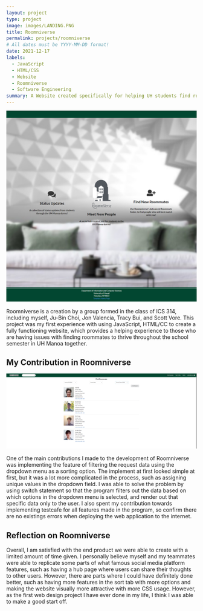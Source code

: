 ```yaml
---
layout: project
type: project
image: images/LANDING.PNG
title: Roomniverse
permalink: projects/roomniverse
# All dates must be YYYY-MM-DD format!
date: 2021-12-17
labels:
  - JavaScript
  - HTML/CSS
  - Website
  - Roomniverse
  - Software Engineering
summary: A Website created specifically for helping UH students find roommates suitable for them. 
---
```

<img class="ui medium right floated rounded image" src="../images/LANDING.PNG">

Roomniverse is a creation by a group formed in the class of ICS 314, including myself, Ju-Bin Choi, Jon Valencia, Tracy Bui, and Scott Vore. This project was my first
experience with using JavaScript, HTML/CC to create a fully functioning website, which provides a helping experience to those who are having issues with finding
roommates to thrive throughout the school semester in UH Manoa together. 

## My Contribution in Roomniverse

<img class="ui medium right floated rounded image" src="../images/FINDRM.PNG">

One of the main contributions I made to the development of Roomniverse was implementing the feature of filtering the request data using the dropdown menu as a sorting option.
The implement at first looked simple at first, but it was a lot more complicated in the process, such as assigning unique values in the dropdown field. I was able to 
solve the problem by using switch statement so that the program filters out the data based on which options in the dropdown menu is selected, 
and render out that specific data only to the user. I also spent my contribution towards implementing testcafe for all features made in the program, so confirm there are no
existings errors when deploying the web application to the internet. 

## Reflection on Roomniverse

Overall, I am satisfied with the end product we were able to create with a limited amount of time given. I personally believe myself and my teammates were able to replicate 
some parts of what famous social media platform features, such as having a hub page where users can share their thoughts to other users. However, there are parts where I could
have definitely done better, such as having more features in the sort tab with more options and making the website visually more attractive with more CSS usage. However, 
as the first web design project I have ever done in my life, I think I was able to make a good start off. 







